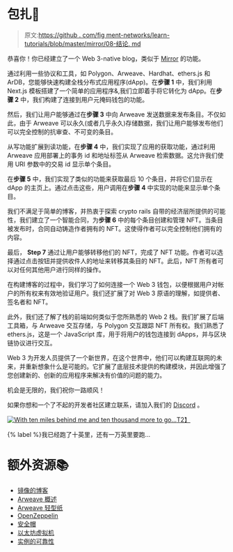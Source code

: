 # 包扎🎁

> 原文:[https://github . com/fig ment-networks/learn-tutorials/blob/master/mirror/08-结论. md](https://github.com/figment-networks/learn-tutorials/blob/master/mirror/08-conclusion.md)

恭喜你！你已经建立了一个 Web 3-native blog，类似于 [Mirror](https://mirror.xyz/) 的功能。

通过利用一些协议和工具，如 Polygon、Arweave、Hardhat、ethers.js 和 ArDB，您能够快速构建全栈分布式应用程序(dApp)。在**步骤 1** 中，我们利用 Next.js 模板搭建了一个简单的应用程序&,我们立即着手将它转化为 dApp。在**步骤 2** 中，我们构建了连接到用户元掩码钱包的功能。

然后，我们让用户能够通过在**步骤 3** 中向 Arweave 发送数据来发布条目。不仅如此，由于 Arweave 可以永久(或者几乎永久)存储数据，我们让用户能够发布他们可以完全控制的抗审查、不可变的条目。

从写功能扩展到读功能，在**步骤 4** 中，我们实现了应用的获取功能，通过利用 Arweave 应用部署上的事务 id 和地址标签从 Arweave 检索数据。这允许我们使用 URI 参数中的交易 id 显示单个条目。

在**步骤 5** 中，我们实现了类似的功能来获取最后 10 个条目，并将它们显示在 dApp 的主页上。通过点击这些，用户调用在**步骤 4** 中实现的功能来显示单个条目。

我们不满足于简单的博客，并热衷于探索 crypto rails 自带的经济层所提供的可能性，我们建立了一个智能合同，为**步骤 6** 中的每个条目创建和管理 NFT。当条目被发布时，合同自动铸造作者拥有的 NFT。这使得作者可以完全控制他们拥有的内容。

最后， **Step 7** 通过让用户能够转移他们的 NFT，完成了 NFT 功能。作者可以选择通过点击按钮并提供收件人的地址来转移其条目的 NFT。此后，NFT 所有者可以对任何其他用户进行同样的操作。

在构建博客的过程中，我们学习了如何连接一个 Web 3 钱包，以便根据用户对帐户的所有权来有效地验证用户。我们还扩展了对 Web 3 原语的理解，如提供者、签名者和 NFT。

此外，我们还了解了栈的前端如何类似于您所熟悉的 Web 2 栈。我们扩展了后端工具箱，与 Arweave 交互存储，与 Polygon 交互跟踪 NFT 所有权。我们熟悉了 ethers.js，这是一个 JavaScript 库，用于将用户的钱包连接到 dApps，并与区块链协议进行交互。

Web 3 为开发人员提供了一个新世界，在这个世界中，他们可以构建互联网的未来，并重新想象什么是可能的。它扩展了底层技术提供的构建模块，并因此增强了您创建新的、创新的应用程序来解决有价值的问题的能力。

机会是无限的，我们祝你一路顺风！

如果你想和一个了不起的开发者社区建立联系，请加入我们的 [Discord](https://figment.io/devchat) 。

[![With ten miles behind me and ten thousand more to go…](../Images/d98f722f4e191e8b677c452d6acecb83.png)T2】](https://raw.githubusercontent.com/figment-networks/learn-tutorials/master/mirror/assets/hike.jpeg)

{% label %}我已经跑了十英里，还有一万英里要跑…

# 额外资源<g-emoji class="g-emoji" alias="books" fallback-src="https://github.githubassets.com/images/icons/emoji/unicode/1f4da.png">📚</g-emoji>

*   [镜像的博客](https://dev.mirror.xyz/)
*   [Arweave 概述](https://www.arweave.org/technology)
*   [Arweave 轻型纸](https://www.arweave.org/files/arweave-lightpaper.pdf)
*   [OpenZeppelin](https://openzeppelin.com/)
*   [安全帽](https://hardhat.org/)
*   [以太坊虚拟机](https://ethereum.org/en/developers/docs/evm/)
*   [实例的可靠性](https://solidity-by-example.org/)